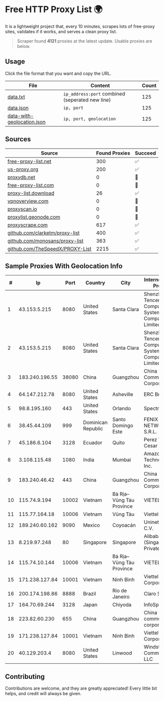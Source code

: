 
# Free HTTP Proxy List 🌍

It is a lightweight project that, every 10 minutes, scrapes lots of free-proxy sites, validates if it works, and serves a clean proxy list.


> Scraper found **4121** proxies at the latest update. Usable proxies are below.

## Usage

Click the file format that you want and copy the URL.


|File|Content|Count|
|----|-------|-----|
|[data.txt](https://raw.githubusercontent.com/themiralay/Proxy-List-World/master/data.txt)|`ip_address:port` combined (seperated new line)|125|
|[data.json](https://raw.githubusercontent.com/themiralay/Proxy-List-World/master/data.json)|`ip, port`|125|
|[data-with-geolocation.json](https://raw.githubusercontent.com/themiralay/Proxy-List-World/master/data-with-geolocation.json)|`ip, port, geolocation`|125|

## Sources

|Source|Found Proxies|Succeed|
|------|-------------|-------|
|[free-proxy-list.net](https://free-proxy-list.net)|300|✅|
|[us-proxy.org](https://www.us-proxy.org)|200|✅|
|[proxydb.net](http://proxydb.net)|0|🚫|
|[free-proxy-list.com](https://free-proxy-list.com/?page=&port=&type%5B%5D=http&type%5B%5D=https&up_time=0&search=Search)|0|🚫|
|[proxy-list.download](https://www.proxy-list.download/HTTP)|26|✅|
|[vpnoverview.com](https://vpnoverview.com/privacy/anonymous-browsing/free-proxy-servers)|0|🚫|
|[proxyscan.io](https://www.proxyscan.io)|0|🚫|
|[proxylist.geonode.com](https://proxylist.geonode.com/api/proxy-list?limit=300&page=1&sort_by=lastChecked&sort_type=desc&protocols=http,https)|0|🚫|
|[proxyscrape.com](https://api.proxyscrape.com/v2/?request=displayproxies&protocol=http&timeout=10000&country=all&ssl=all&anonymity=all)|617|✅|
|[github.com/clarketm/proxy-list](https://raw.githubusercontent.com/clarketm/proxy-list/master/proxy-list-raw.txt)|400|✅|
|[github.com/monosans/proxy-list](https://raw.githubusercontent.com/monosans/proxy-list/main/proxies/http.txt)|363|✅|
|[github.com/TheSpeedX/PROXY-List](https://raw.githubusercontent.com/TheSpeedX/PROXY-List/master/http.txt)|2215|✅|


## Sample Proxies With Geolocation Info

|#|Ip|Port|Country|City|Internet Service Provider|
|-|--|----|-------|----|-------------------------|
|1|43.153.5.215|8080|United States|Santa Clara|Shenzhen Tencent Computer Systems Company Limited|
|2|43.153.5.215|8080|United States|Santa Clara|Shenzhen Tencent Computer Systems Company Limited|
|3|183.240.196.55|38080|China|Guangzhou|China Mobile Communications Corporation|
|4|64.147.212.78|8080|United States|Asheville|ERC Broadband|
|5|98.8.195.160|443|United States|Orlando|Spectrum|
|6|38.45.44.109|999|Dominican Republic|Santo Domingo Este|FENIX NETWORKS, S.R.L.|
|7|45.186.6.104|3128|Ecuador|Quito|Perez Tito Julio Cesar|
|8|3.108.115.48|1080|India|Mumbai|Amazon Technologies Inc.|
|9|183.240.46.42|443|China|Guangzhou|China Mobile Communications Corporation|
|10|115.74.9.194|10002|Vietnam|Bà Rịa–Vũng Tàu Province|VIETELxdsl|
|11|115.77.164.18|10006|Vietnam|Vũng Tàu|Viettel Group|
|12|189.240.60.162|9090|Mexico|Coyoacán|Uninet S.A. de C.V.|
|13|8.219.97.248|80|Singapore|Singapore|Alibaba Cloud (Singapore) Private Limited|
|14|115.74.10.144|10006|Vietnam|Bà Rịa–Vũng Tàu Province|VIETELxdsl|
|15|171.238.127.84|10001|Vietnam|Ninh Bình|Viettel Corporation|
|16|200.174.198.86|8888|Brazil|Rio de Janeiro|Claro S.A|
|17|164.70.69.244|3128|Japan|Chiyoda|InfoSphere|
|18|223.82.60.230|655|China|Guangzhou|China Mobile communications corporation|
|19|171.238.127.84|10001|Vietnam|Ninh Bình|Viettel Corporation|
|20|40.129.203.4|8080|United States|Linwood|Windstream Communications LLC|



## Contributing

Contributions are welcome, and they are greatly appreciated! Every
little bit helps, and credit will always be given.

